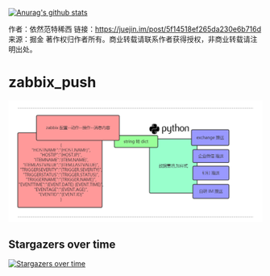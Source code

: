 
[![Anurag's github stats](https://github-readme-stats.vercel.app/api?username=ZuoGuocai?theme=THEME_NAME=dark)](https://github.com/ZuoGuocai/github-readme-stats)


作者：依然范特稀西
链接：https://juejin.im/post/5f14518ef265da230e6b716d
来源：掘金
著作权归作者所有。商业转载请联系作者获得授权，非商业转载请注明出处。





# zabbix_push


![image](https://raw.githubusercontent.com/ZuoGuocai/zabbix_push/master/images/sendmap.png)





## Stargazers over time

[![Stargazers over time](https://starchart.cc/ZuoGuocai/zabbix_push.svg)](https://starchart.cc/ZuoGuocai/zabbix_push)

